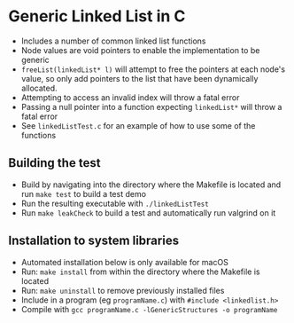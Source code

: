 # Generic Linked List in C

* Includes a number of common linked list functions
* Node values are void pointers to enable the implementation to be generic
* `freeList(linkedList* l)` will attempt to free the pointers at each node's value, so only add pointers to the list that have been dynamically allocated.
* Attempting to access an invalid index will throw a fatal error
* Passing a null pointer into a function expecting `linkedList*` will throw a fatal error
* See  `linkedListTest.c` for an example of how to use some of the functions

## Building the test

* Build by navigating into the directory where the Makefile is located and run `make test` to build a test demo
* Run the resulting executable with `./linkedListTest`
* Run `make leakCheck` to build a test and automatically run valgrind on it

## Installation to system libraries

* Automated installation below is only available for macOS
* Run: `make install` from within the directory where the Makefile is located
* Run: `make uninstall` to remove previously installed files
* Include in a program (eg `programName.c`) with `#include <linkedlist.h>`
* Compile with `gcc programName.c -lGenericStructures -o programName`
